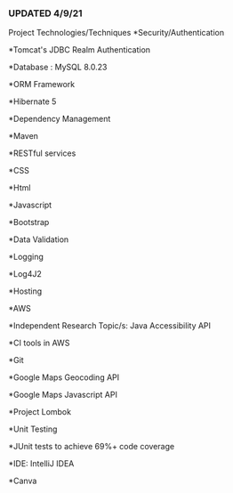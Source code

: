 
### UPDATED 4/9/21


Project Technologies/Techniques
*Security/Authentication

*Tomcat's JDBC Realm Authentication

*Database :  MySQL 8.0.23

*ORM Framework

*Hibernate 5

*Dependency Management

*Maven

*RESTful services

*CSS

*Html

*Javascript

*Bootstrap 

*Data Validation

*Logging

*Log4J2

*Hosting

*AWS

*Independent Research Topic/s: Java Accessibility API

*CI tools in AWS

*Git

*Google Maps Geocoding API

*Google Maps Javascript API

*Project Lombok

*Unit Testing

*JUnit tests to achieve 69%+ code coverage

*IDE: IntelliJ IDEA

*Canva